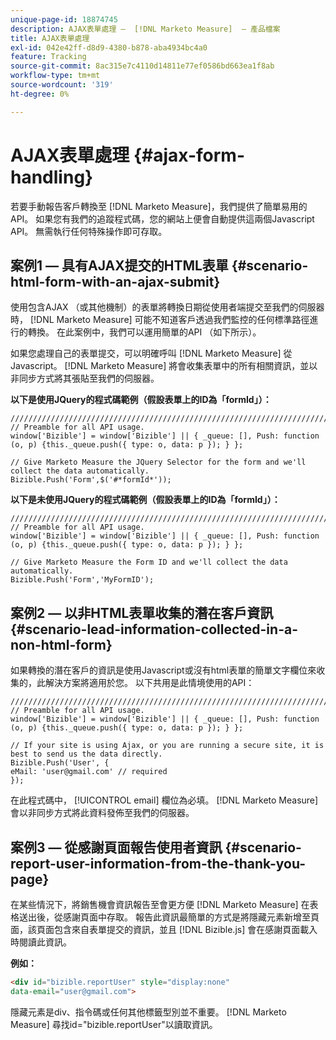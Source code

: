 ```yaml
---
unique-page-id: 18874745
description: AJAX表單處理 —  [!DNL Marketo Measure]  — 產品檔案
title: AJAX表單處理
exl-id: 042e42ff-d8d9-4380-b878-aba4934bc4a0
feature: Tracking
source-git-commit: 8ac315e7c4110d14811e77ef0586bd663ea1f8ab
workflow-type: tm+mt
source-wordcount: '319'
ht-degree: 0%

---
```


# AJAX表單處理 {#ajax-form-handling}

若要手動報告客戶轉換至 [!DNL Marketo Measure]，我們提供了簡單易用的API。 如果您有我們的追蹤程式碼，您的網站上便會自動提供這兩個Javascript API。 無需執行任何特殊操作即可存取。

## 案例1 — 具有AJAX提交的HTML表單 {#scenario-html-form-with-an-ajax-submit}

使用包含AJAX （或其他機制）的表單將轉換日期從使用者端提交至我們的伺服器時， [!DNL Marketo Measure] 可能不知道客戶透過我們監控的任何標準路徑進行的轉換。 在此案例中，我們可以運用簡單的API （如下所示）。

如果您處理自己的表單提交，可以明確呼叫 [!DNL Marketo Measure] 從Javascript。 [!DNL Marketo Measure] 將會收集表單中的所有相關資訊，並以非同步方式將其張貼至我們的伺服器。

**以下是使用JQuery的程式碼範例（假設表單上的ID為「formId」）：**

```jquery
///////////////////////////////////////////////////////////////////////  
// Preamble for all API usage.  
window['Bizible'] = window['Bizible'] || { _queue: [], Push: function (o, p) {this._queue.push({ type: o, data: p }); } };  
  
// Give Marketo Measure the JQuery Selector for the form and we'll collect the data automatically.  
Bizible.Push('Form',$('#*formId*'));
```

**以下是未使用JQuery的程式碼範例（假設表單上的ID為「formId」）：**

```jquery
///////////////////////////////////////////////////////////////////////  
// Preamble for all API usage.  
window['Bizible'] = window['Bizible'] || { _queue: [], Push: function (o, p) {this._queue.push({ type: o, data: p }); } };  
  
// Give Marketo Measure the Form ID and we'll collect the data automatically.
Bizible.Push('Form','MyFormID');
```

## 案例2 — 以非HTML表單收集的潛在客戶資訊 {#scenario-lead-information-collected-in-a-non-html-form}

如果轉換的潛在客戶的資訊是使用Javascript或沒有html表單的簡單文字欄位來收集的，此解決方案將適用於您。 以下共用是此情境使用的API：

```jquery
///////////////////////////////////////////////////////////////////////  
// Preamble for all API usage.  
window['Bizible'] = window['Bizible'] || { _queue: [], Push: function (o, p) {this._queue.push({ type: o, data: p }); } };  
  
// If your site is using Ajax, or you are running a secure site, it is best to send us the data directly.  
Bizible.Push('User', {
eMail: 'user@gmail.com' // required  
});  
```

在此程式碼中， [!UICONTROL email] 欄位為必填。 [!DNL Marketo Measure] 會以非同步方式將此資料發佈至我們的伺服器。

## 案例3 — 從感謝頁面報告使用者資訊 {#scenario-report-user-information-from-the-thank-you-page}

在某些情況下，將銷售機會資訊報告至會更方便 [!DNL Marketo Measure] 在表格送出後，從感謝頁面中存取。 報告此資訊最簡單的方式是將隱藏元素新增至頁面，該頁面包含來自表單提交的資訊，並且 [!DNL Bizible.js] 會在感謝頁面載入時閱讀此資訊。

**例如：**

```html
<div id="bizible.reportUser" style="display:none"  
data-email="user@gmail.com">  
```

隱藏元素是div、指令碼或任何其他標籤型別並不重要。 [!DNL Marketo Measure] 尋找id=&quot;bizible.reportUser&quot;以讀取資訊。
